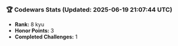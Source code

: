 ### 🏆 Codewars Stats (Updated: 2025-06-19 21:07:44 UTC)

- **Rank:** 8 kyu
- **Honor Points:** 3
- **Completed Challenges:** 1
